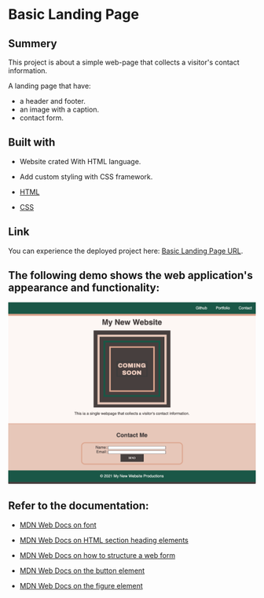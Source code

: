 # <Basic-Landing-Page>

# Basic Landing Page

## Summery
This project is about a simple web-page that collects a visitor's contact information.

A landing page that have:
*  a header and footer.
*  an image with a caption.
*  contact form.

## Built with

* Website crated With HTML language.
* Add custom styling with CSS framework.

* [HTML](https://developer.mozilla.org/en-US/docs/Web/HTML)
* [CSS](https://developer.mozilla.org/en-US/docs/Web/CSS)


## Link
You can experience the deployed project here: [Basic Landing Page URL]().


## The following demo shows the web application's appearance and functionality:

![screenshot](./assets/images/BasicLandingPage.jpg)



## Refer to the documentation:

* [MDN Web Docs on font](https://developer.mozilla.org/en-US/docs/Web/CSS/font)

* [MDN Web Docs on HTML section heading elements](https://developer.mozilla.org/en-US/docs/Web/HTML/Element/Heading_Elements)

* [MDN Web Docs on how to structure a web form](https://developer.mozilla.org/en-US/docs/Learn/Forms/How_to_structure_a_web_form)

* [MDN Web Docs on the button element](https://developer.mozilla.org/en-US/docs/Web/HTML/Element/button)

* [MDN Web Docs on the figure element](https://developer.mozilla.org/en-US/docs/Web/HTML/Element/figure)

